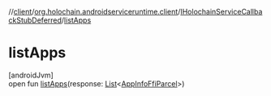 //[client](../../../index.md)/[org.holochain.androidserviceruntime.client](../index.md)/[IHolochainServiceCallbackStubDeferred](index.md)/[listApps](list-apps.md)

# listApps

[androidJvm]\
open fun [listApps](list-apps.md)(response: [List](https://kotlinlang.org/api/core/kotlin-stdlib/kotlin.collections/-list/index.html)&lt;[AppInfoFfiParcel](../-app-info-ffi-parcel/index.md)&gt;)
